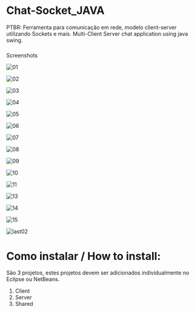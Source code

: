 # Chat-Socket_JAVA
PTBR: Ferramenta para comunicação em rede, modelo client-server utilizando Sockets e mais. 
Multi-Client Server chat application using java swing.
 #####
 
 Screenshots
 
![01](https://user-images.githubusercontent.com/39541339/40868170-c57efdf6-65e0-11e8-8050-b49cd7b24898.png)

![02](https://user-images.githubusercontent.com/39541339/40868213-33954732-65e1-11e8-96b8-83a961d18d34.png)


![03](https://user-images.githubusercontent.com/39541339/40868218-3af59900-65e1-11e8-9a40-23c7fa723770.png)

![04](https://user-images.githubusercontent.com/39541339/40868220-41bfadb6-65e1-11e8-9734-b43b22bf1bea.png)


![05](https://user-images.githubusercontent.com/39541339/40868223-4747b896-65e1-11e8-917d-fe3f8b6f350e.png)


![06](https://user-images.githubusercontent.com/39541339/40868227-4e1b9098-65e1-11e8-86b4-0fb367043881.png)


![07](https://user-images.githubusercontent.com/39541339/40868232-574f3af2-65e1-11e8-9364-941f73623df5.png)

![08](https://user-images.githubusercontent.com/39541339/40868236-6097c822-65e1-11e8-8e3e-2f5d7883320d.png)

![09](https://user-images.githubusercontent.com/39541339/40868237-60c13ba8-65e1-11e8-8b46-f06cf0b253e8.png)

![10](https://user-images.githubusercontent.com/39541339/40868238-60e473ca-65e1-11e8-879c-e59707401900.png)

![11](https://user-images.githubusercontent.com/39541339/40868239-6107bd1c-65e1-11e8-8351-d1badda52927.png)

![13](https://user-images.githubusercontent.com/39541339/40868240-613689c6-65e1-11e8-8344-548ca8cb03cb.png)

![14](https://user-images.githubusercontent.com/39541339/40868241-6158ab28-65e1-11e8-8d48-0f67d857bea9.png)

![15](https://user-images.githubusercontent.com/39541339/40868243-617c0d70-65e1-11e8-8054-f80a61fb5567.png)



![last02](https://user-images.githubusercontent.com/39541339/40868245-61c5e4cc-65e1-11e8-891a-5ec69f3ec1e5.png)

# **Como instalar / How to install:** 
São 3 projetos, estes projetos devem ser adicionados individualmente no Eclipse ou NetBeans.
 1. Client
 2. Server
 3. Shared

